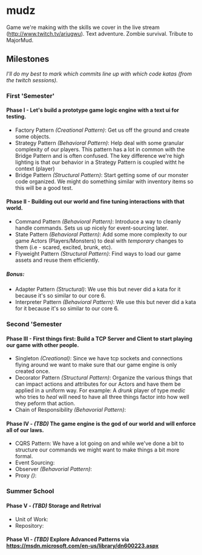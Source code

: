 # mudz
Game we're making with the skills we cover in the live stream (http://www.twitch.tv/ariugwu). Text adventure. Zombie survival. Tribute to MajorMud.

## Milestones
_I'll do my best to mark which commits line up with which code katas (from the twitch sessions)._

### First 'Semester' ###

#### Phase I - Let's build a prototype game logic engine with a text ui for testing.
* Factory Pattern _(Creational Pattern)_:  Get us off the ground and create some objects.
* Strategy Pattern _(Behavioral Pattern)_: Help deal with some granular complexity of our players. This pattern has a lot in common with the Bridge Pattern and is often confused. The key difference we're high lighting is that our behavior in a Strategy Pattern is coupled witht he context (player)
* Bridge Pattern _(Structural Pattern)_:  Start getting some of our monster code organized. We might do something similar with inventory items so this will be a good test.

#### Phase II - Building out our world and fine tuning interactions with that world.
* Command Pattern _(Behavioral Pattern)_: Introduce a way to cleanly handle commands. Sets us up nicely for event-sourcing later.
* State Pattern _(Behavioral Pattern)_: Add some more complexity to our game Actors (Players/Monsters) to deal with *temporary* changes to them (i.e - scared, excited, brunk, etc).
* Flyweight Pattern _(Structural Pattern)_: Find ways to load our game assets and reuse them efficiently.

##### Bonus:
* Adapter Pattern _(Structural)_: We use this but never did a kata for it because it's so similar to our core 6.
* Interpreter Pattern _(Behavioral Pattern)_: We use this but never did a kata for it because it's so similar to our core 6.

### Second 'Semester ###
#### Phase III - First things first: Build a TCP Server and Client to start playing our game with other people.
* Singleton _(Creational)_: Since we have tcp sockets and connections flying around we want to make sure that our game engine is only created once.
* Decorator Pattern _(Structural Pattern)_: Organize the various things that can impact actions and attributes for our Actors and have them be applied in a uniform way. For example: A _drunk_ player of type _medic_ who tries to _heal_ will need to have all three things factor into how well they peform that action.
* Chain of Responsibility _(Behavorial Pattern)_:

#### Phase IV - *(TBD)* The game engine is the god of our world and will enforce all of our laws.
* CQRS Pattern: We have a lot going on and while we've done a bit to structure our commands we might want to make things a bit more formal.
* Event Sourcing: 
* Observer _(Behavorial Pattern)_:
* Proxy _()_:

### Summer School ###

#### Phase V - *(TBD)* Storage and Retrival
* Unit of Work:
* Repository:

#### Phase VI - *(TBD)* Explore Advanced Patterns via https://msdn.microsoft.com/en-us/library/dn600223.aspx
